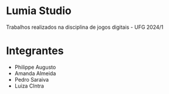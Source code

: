 # Lumia Studio
 Trabalhos realizados na disciplina de jogos digitais - UFG 2024/1

# Integrantes
- Philippe Augusto
- Amanda Almeida
- Pedro Saraiva
- Luiza CIntra
